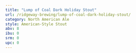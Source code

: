 ```yaml
---
title: "Lump of Coal Dark Holiday Stout"
url: /ridgeway-brewing/lump-of-coal-dark-holiday-stout/
category: North American Ale
style: American-Style Stout
abv: 8
ibu: 0
srm: 0
upc: 0
---
```


